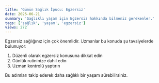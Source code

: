 ```yaml
---
title: 'Günün Sağlık İpucu: Egzersiz'
date: 2025-06-21
summary: 'Sağlıklı yaşam için Egzersiz hakkında bilmeniz gerekenler.'
tags: ['sağlık', 'yaşam', 'egzersiz']
views: 272
---
```


Egzersiz sağlığınız için çok önemlidir. Uzmanlar bu konuda şu tavsiyelerde bulunuyor:

1. Düzenli olarak egzersiz konusuna dikkat edin
2. Günlük rutininize dahil edin
3. Uzman kontrolü yaptırın

Bu adımları takip ederek daha sağlıklı bir yaşam sürebilirsiniz.